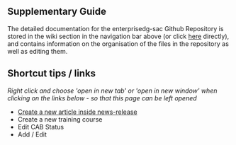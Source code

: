 ## Supplementary Guide 
The detailed documentation for the enterprisedg-sac Github Repository is stored in the wiki section in the navigation bar above (or click [here](https://github.com/isomerpages/enterprisesg-sac/wiki) directly), and contains information on the organisation of the files in the repository as well as editing them. 

## Shortcut tips / links
_Right click and choose 'open in new tab' or 'open in new window' when clicking on the links below - so that this page can be left opened_ 

* <a target="_blank" href="https://github.com/isomerpages/enterprisesg-sac/new/staging/courses/_posts?filename=YYYY-MM-DD-title-of-post.md&value=---%0Alayout:+post%0Atitle:+Title+of+Post%0Apermalink:+/newsroom/news-releases/title-of-post---%0A<!--+example+syntax+for+image:+![Image+name](/images/press-release/photos/path-name)+-->">Create a new article inside news-release</a>
* Create a new training course
* Edit CAB Status 
* Add / Edit
